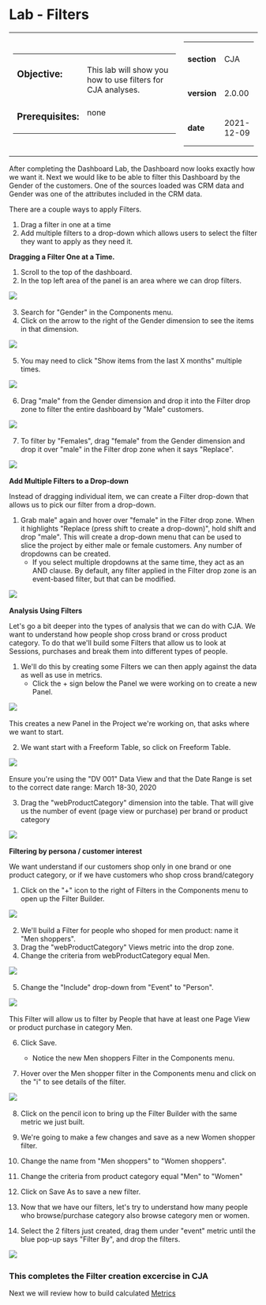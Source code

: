 Lab  - Filters
==========
<table style="border-collapse: collapse; border: none;" class="tab" cellspacing="0" cellpadding="0">

<tr style="border: none;">

<div align="left">
<td width="600" style="border: none;">
<table>
<tbody valign="top">
      <tr width="500">
            <td valign="top"><h3>Objective:</h3></td>
            <td valign="top"><br>This lab will show you how to use filters for CJA analyses.
            </td>
     </tr>
     <tr width="500">
           <td valign="top"><h3>Prerequisites:</h3></td>
           <td valign="top"><br>none
           </td>
     </tr>
</tbody>
</table>
</td>
</div>

<div align="right">
<td style="border: none;" valign="top">

<table>
<tbody valign="top">
      <tr>
            <td valign="middle" height="70"><b>section</b></td>
            <td valign="middle" height="70">CJA</td>
      </tr>
      <tr>
            <td valign="middle" height="70"><b>version</b></td>
            <td valign="middle" height="70">2.0.00</td>
      </tr>
      <tr>
            <td valign="middle" height="70"><b>date</b></td>
            <td valign="middle" height="70">2021-12-09</td>
      </tr>
</tbody>
</table>
</td>
</div>

</tr>
</table>


After completing the Dashboard Lab, the Dashboard now looks exactly how we want it. Next we would like to be able to filter this Dashboard by the Gender of the customers. One of the sources loaded was CRM data and Gender was one of the attributes included in the CRM data.

There are a couple ways to apply Filters.
1. Drag a filter in one at a time
2. Add multiple filters to a drop-down which allows users to select the filter they want to apply as they need it.

**Dragging a Filter One at a Time.**

1. Scroll to the top of the dashboard.
2. In the top left area of the panel is an area where we can drop filters.
 
<kbd><img src="../Foundations/images/CJA-FIGURE25.png"  /></kbd> 

3. Search for "Gender" in the Components menu.
4. Click on the arrow to the right of the Gender dimension to see the items in that dimension.
  
<kbd><img src="../Foundations/images/CJA-FIGURE26.png"  /></kbd> 

5. You may need to click "Show items from the last X months" multiple times.

<kbd><img src="../Foundations/images/CJA-FIGURE27.png"  /></kbd> 

6. Drag "male" from the Gender dimension and drop it into the Filter drop zone to filter the entire dashboard by "Male" customers.
 
<kbd><img src="../Foundations/images/CJA-FIGURE28.png"  /></kbd> 

7. To filter by "Females", drag "female" from the Gender dimension and drop it over "male" in the Filter drop zone when it says "Replace".
 
<kbd><img src="../Foundations/images/CJA-FIGURE29.png"  /></kbd> 

**Add Multiple Filters to a Drop-down**

Instead of dragging individual item, we can create a Filter drop-down that allows us to pick our filter from a drop-down.

1. Grab male" again and hover over "female" in the Filter drop zone. When it highlights "Replace (press shift to create a drop-down)", hold shift and drop "male".
This will create a drop-down menu that can be used to slice the project by either male or female customers. Any number of dropdowns can be created.
      - If you select multiple dropdowns at the same time, they act as an AND clause. By default, any filter applied in the Filter drop zone is an event-based filter, but that can be modified.

<kbd><img src="../Foundations/images/CJA-FIGURE30.png"  /></kbd> 

**Analysis Using Filters**

Let's go a bit deeper into the types of analysis that we can do with CJA.
We want to understand how people shop cross brand or cross product category. To do that we'll build some Filters that allow us to look at Sessions, purchases and break them into different types of people.
      

1. We'll do this by creating some Filters we can then apply against the data as well as use in metrics.
      - Click the + sign below the Panel we were working on to create a new Panel.
  
<kbd><img src="../Foundations/images/CJA-FIGURE31.png"  /></kbd> 

This creates a new Panel in the Project we're working on, that asks where we want to start.

2. We want start with a Freeform Table, so click on Freeform Table.
 
<kbd><img src="../Foundations/images/CJA-FIGURE32.png"  /></kbd> 

Ensure you're using the "DV 001" Data View and that the Date Range is set to the correct date range: March 18-30, 2020

3. Drag the "webProductCategory" dimension into the table.
That will give us the number of event (page view or purchase) per brand or product category 

<kbd><img src="../Foundations/images/CJA-FIGURE33v2.JPG"  /></kbd> 



**Filtering by persona / customer interest**

We want understand if our customers shop only in one brand or one product category, or if we have customers who shop cross brand/category 

1. Click on the "+" icon to the right of Filters in the Components menu to open up the Filter Builder.
 
<kbd><img src="../Foundations/images/CJA-FIGURE39.png"  /></kbd> 

2. We'll build a Filter for people who shoped for men product: name it "Men shoppers".
3. Drag the "webProductCategory" Views metric into the drop zone.
4. Change the criteria from webProductCategory equal Men.
 
<kbd><img src="../Foundations/images/CJA-FIGURE40v2.JPG"  /></kbd> 

5. Change the "Include" drop-down from "Event" to "Person".
 
<kbd><img src="../Foundations/images/CJA-FIGURE41v2.JPG"  /></kbd> 

This Filter will allow us to filter by People that have at least one Page View or product purchase in category Men.

6. Click Save.
      - Notice the new Men shoppers Filter in the Components menu.

7. Hover over the Men shopper filter in the Components menu and click on the "i" to see details of the filter.
 
<kbd><img src="../Foundations/images/CJA-FIGURE42v2.JPG"  /></kbd> 

8. Click on the pencil icon to bring up the Filter Builder with the same metric we just built.
 
9. We're going to make a few changes and save as a new Women shopper filter.

10. Change the name from "Men shoppers" to "Women shoppers".

11. Change the criteria from product category equal "Men" to "Women"

12. Click on Save As to save a new filter.

13. Now that we have our filters, let's try to understand how many people who browse/purchase category also browse category men or women.

14. Select the 2 filters just created, drag them under "event" metric until the blue pop-up says "Filter By", and drop the filters. 

<kbd><img src="../Foundations/images/CJA-FIGURE48v2.png"  /></kbd> 


### This completes the Filter creation excercise in CJA  
Next we will review how to build calculated [Metrics](https://github.com/adobe/AEP-Hands-on-Labs/blob/master/labs/retail/CJA/CJA-Metrics.md)
